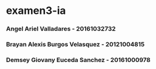 # examen3-ia
### Angel Ariel Valladares - 20161032732
### Brayan Alexis Burgos Velasquez - 20121004815
### Demsey Giovany Euceda Sanchez - 20161000978

